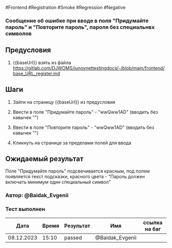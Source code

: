 #Frontend #Registration #Smoke #Regression #Negative

### Сообщение об ошибке при вводе в поля "Придумайте пароль" и "Повторите пароль", пароля без специальнвх символов

## Предусловия

1. {{baseUrl}} взять из файла https://gitlab.com/DJWOMS/junovnettestingdocs/-/blob/main/frontend/base_URL_register.md

## Шаги

1. Зайти на страницу {{baseUrl}} из предусловия

2. Ввести в поле "Придумайте пароль" - "wwQww1AD" (вводить без кавычек "")

3. Ввести в поле "Повторите пароль" - "wwQww1AD" (вводить без кавычек "")

4. Кликнуть на странице за пределами полей для ввода

## Ожидаемый результат

Поле "Придумайте пароль" подсвечивается красным, под полем появляется текст подсказки, красного цвета - "Пароль должен включать минимум один специальный символ"

### Автор: @Baidak_Evgenii

### Тест выполнен
|     Дата    | Время | Результат   |   Имя  | ссылка на баг |
|     ---     |  ---  |    ---      |   ---  |      ---      |
|  08.12.2023 | 15:10 |   passed    | @Baidak_Evgenii |      |